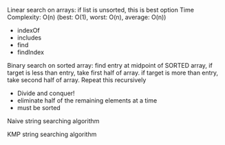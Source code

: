 Linear search on arrays: if list is unsorted, this is best option
Time Complexity: O(n) (best: O(1), worst: O(n), average: O(n))

- indexOf
- includes
- find
- findIndex

Binary search on sorted array: find entry at midpoint of SORTED array, if target is less than entry, take first half of array. if target is more than entry,
take second half of array. Repeat this recursively

- Divide and conquer!
- eliminate half of the remaining elements at a time
- must be sorted

Naive string searching algorithm

KMP string searching algorithm
